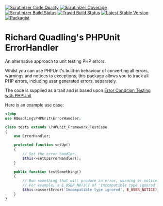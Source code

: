 [![Scrutinizer Code Quality](https://img.shields.io/scrutinizer/g/rquadling/phpunit-errorhandler.svg?style=plastic)](https://scrutinizer-ci.com/g/rquadling/phpunit-errorhandler/?branch=master)
[![Scrutinizer Coverage](https://img.shields.io/scrutinizer/coverage/g/rquadling/phpunit-errorhandler.svg?style=plastic)](https://scrutinizer-ci.com/coverage/g/rquadling/phpunit-errorhandler/?branch=master)
[![Scrutinizer Build Status](https://img.shields.io/scrutinizer/build/g/rquadling/phpunit-errorhandler.svg?style=plastic)](https://scrutinizer-ci.com/build/g/rquadling/phpunit-errorhandler/?branch=master)
[![Travid Build Status](https://img.shields.io/travis/rquadling/phpunit-errorhandler.svg?style=plastic)](https://travis-ci.org/rquadling/phpunit-errorhandler)
[![Latest Stable Version](https://img.shields.io/packagist/v/rquadling/phpunit-errorhandler.svg?style=plastic)](https://packagist.org/packages/rquadling/phpunit-errorhandler)
[![Packagist](https://img.shields.io/packagist/dt/rquadling/phpunit-errorhandler.svg?style=plastic)](https://packagist.org/packages/rquadling/phpunit-errorhandler)

Richard Quadling's PHPUnit ErrorHandler
=======================================

An alternative approach to unit testing PHP errors.

Whilst you can use PHPUnit's built-in behaviour of converting all errors, warnings and notices to exceptions,
this package allows you to track all PHP errors, including user generated errors, separately.

The code is supplied as a trait and is based upon [Error Condition Testing with PHPUnit](http://www.sitepoint.com/testing-error-conditions-with-phpunit/)

Here is an example use case:

```php
<?php
use RQuadling\PHPUnit\ErrorHandler;

class tests extends \PHPUnit_Framework_TestCase
{
    use ErrorHandler;

    protected function setUp()
    {
        // Set the error handler.
        $this->setUpErrorHandler();
    }

    public function testSomething()
    {
        // Run something that will produce an error, warning or notice.
        // For example, a E_USER_NOTICE of 'Incompatible type ignored' can be tested as follows:
        $this->assertError('Incompatible type ignored', E_USER_NOTICE);
    }
}
```
